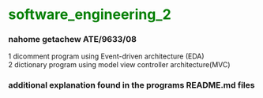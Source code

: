 # <font color="green"> software_engineering_2 </font>
### nahome getachew ATE/9633/08

1 dicomment program using Event-driven architecture (EDA)   
2 dictionary program using model view controller architecture(MVC)   
### additional explanation found in the programs  README.md files
